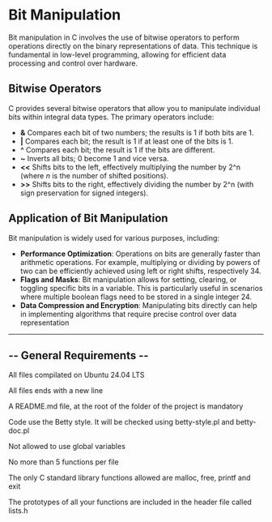 # Bit Manipulation

Bit manipulation in C involves the use of bitwise operators to perform operations directly on the binary representations of data. This technique is fundamental in low-level programming, allowing for efficient data processing and control over hardware.

## Bitwise Operators

C provides several bitwise operators that allow you to manipulate individual bits within integral data types. The primary operators include:

- **&** Compares each bit of two numbers; the results is 1 if both bits are 1.
- **|** Compares each bit; the result is 1 if at least one of the bits is 1.
- **^** Compares each bit; the result is 1 if the bits are different.
- **~** Inverts all bits; 0 become 1 and vice versa.
- **<<** Shifts bits to the left, effectively multiplying the number by 2^n (where *n* is the number of shifted positions).
- **>>** Shifts bits to the right, effectively dividing the number by 2^n (with sign preservation for signed integers).

## Application of Bit Manipulation

Bit manipulation is widely used for various purposes, including:

- **Performance Optimization**: Operations on bits are generally faster than arithmetic operations. For example, multiplying or dividing by powers of two can be efficiently achieved using left or right shifts, respectively 34.
- **Flags and Masks**: Bit manipulation allows for setting, clearing, or toggling specific bits in a variable. This is particularly useful in scenarios where multiple boolean flags need to be stored in a single integer 24.
- **Data Compression and Encryption**: Manipulating bits directly can help in implementing algorithms that require precise control over data representation

---

## -- General Requirements --

All files compilated on Ubuntu 24.04 LTS

All files ends with a new line

A README.md file, at the root of the folder of the project is mandatory

Code use the Betty style. It will be checked using betty-style.pl and betty-doc.pl

Not allowed to use global variables

No more than 5 functions per file

The only C standard library functions allowed are malloc, free, printf and exit

The prototypes of all your functions are included in the header file called lists.h